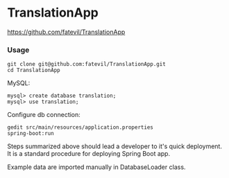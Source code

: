 # TranslationApp

https://github.com/fatevil/TranslationApp


### Usage

```
git clone git@github.com:fatevil/TranslationApp.git
cd TranslationApp
```

MySQL:
```
mysql> create database translation;
mysql> use translation;
 ```

Configure db connection:
```
gedit src/main/resources/application.properties
spring-boot:run
```

Steps summarized above should lead a developer to it's quick deployment. It is a standard procedure for deploying Spring Boot app.


Example data are imported manually in DatabaseLoader class. 